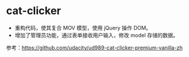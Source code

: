 # cat-clicker

* 重构代码，使其复合 MOV 模型，使用 jQuery 操作 DOM。
* 增加了管理员功能，通过表单接收用户输入，修改 model 存储的数据。


参考：https://github.com/udacity/ud989-cat-clicker-premium-vanilla-zh
